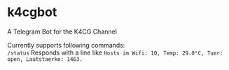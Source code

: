 # k4cgbot
A Telegram Bot for the K4CG Channel

Currently supports following commands:  
`/status` Responds with a line like `Hosts im Wifi: 10, Temp: 29.0°C, Tuer: open, Lautstaerke: 1463.`
